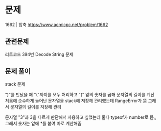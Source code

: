 # 문제

1662 | 압축
https://www.acmicpc.net/problem/1662

## 관련문제

리트코드 394번 Decode String 문제

## 문제 풀이

stack 문제

")"를 만났을 때 "("까지를 모두 처리하고 "(" 앞의 숫자를 곱해 문자열의 길이를 계산
처음에 순수하게 늘어난 문자열을 stack에 저장해 관리했는데 RangeError가 뜸
그래서 문자열의 길이를 저장해 관리

문자열 "3"과 3을 다르게 판단해서 사용하고 싶었는데 둘다 typeof가 number로 뜸,,
그래서 숫자는 앞에 \*를 붙여 따로 계산해줌
